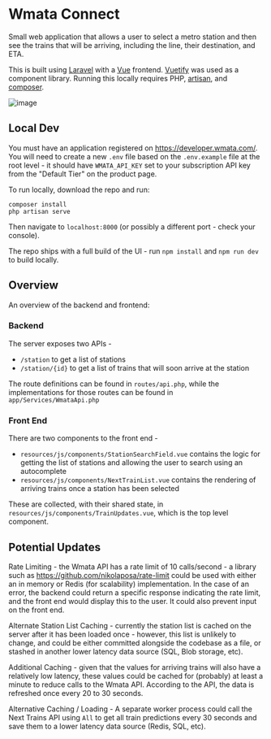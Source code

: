 # Wmata Connect

Small web application that allows a user to select a metro station and then see the trains that will be arriving, including the line, their destination, and ETA.

This is built using [Laravel](https://laravel.com/) with a [Vue](https://v2.vuejs.org/) frontend. [Vuetify](https://vuetifyjs.com/en/) was used as a component library. Running this locally requires PHP, [artisan](https://laravel.com/docs/9.x/artisan), and [composer](https://getcomposer.org/).

![image](https://user-images.githubusercontent.com/2307171/162852101-486fc4ee-a45e-4381-b694-c85a6f577408.png)

## Local Dev

You must have an application registered on https://developer.wmata.com/. You will need to create a new `.env` file based on the `.env.example` file at the root level - it should have `WMATA_API_KEY` set to your subscription API key from the "Default Tier" on the product page.

To run locally, download the repo and run:

```
composer install
php artisan serve
```

Then navigate to `localhost:8000` (or possibly a different port - check your console).

The repo ships with a full build of the UI - run `npm install` and `npm run dev` to build locally.

## Overview
An overview of the backend and frontend:

### Backend
The server exposes two APIs -
- `/station` to get a list of stations
- `/station/{id}` to get a list of trains that will soon arrive at the station

The route definitions can be found in `routes/api.php`, while the implementations for those routes can be found in `app/Services/WmataApi.php`

### Front End
There are two components to the front end -

- `resources/js/components/StationSearchField.vue` contains the logic for getting the list of stations and allowing the user to search using an autocomplete
- `resources/js/components/NextTrainList.vue` contains the rendering of arriving trains once a station has been selected

These are collected, with their shared state, in `resources/js/components/TrainUpdates.vue`, which is the top level component.

## Potential Updates

Rate Limiting - the Wmata API has a rate limit of 10 calls/second - a library such as https://github.com/nikolaposa/rate-limit could be used with either an in memory or Redis (for scalability) implementation. In the case of an error, the backend could return a specific response indicating the rate limit, and the front end would display this to the user. It could also prevent input on the front end.

Alternate Station List Caching - currently the station list is cached on the server after it has been loaded once - however, this list is unlikely to change, and could be either committed alongside the codebase as a file, or stashed in another lower latency data source (SQL, Blob storage, etc).

Additional Caching - given that the values for arriving trains will also have a relatively low latency, these values could be cached for (probably) at least a minute to reduce calls to the Wmata API. According to the API, the data is refreshed once every 20 to 30 seconds.

Alternative Caching / Loading - A separate worker process could call the Next Trains API using `All` to get all train predictions every 30 seconds and save them to a lower latency data source (Redis, SQL, etc).
